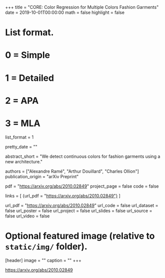 +++
title = "CORE: Color Regression for Multiple Colors Fashion Garments"
date = 2019-10-01T00:00:00
math = false
highlight = false

# List format.
#   0 = Simple
#   1 = Detailed
#   2 = APA
#   3 = MLA
list_format = 1

pretty_date = ""

abstract_short = "We detect continuous colors for fashion garments using a new architecture."

authors = ["Alexandre Ramé", "Arthur Douillard", "Charles Ollion"]
publication_origin = "arXiv Preprint"

pdf = "https://arxiv.org/abs/2010.02849"
project_page = false
code = false

links = [
    {url_pdf = "https://arxiv.org/abs/2010.02849"}
]

url_pdf = "https://arxiv.org/abs/2010.02849"
url_code = false
url_dataset = false
url_poster = false
url_project = false
url_slides = false
url_source = false
url_video = false

# Optional featured image (relative to `static/img/` folder).
[header]
image = ""
caption = ""
+++

https://arxiv.org/abs/2010.02849

